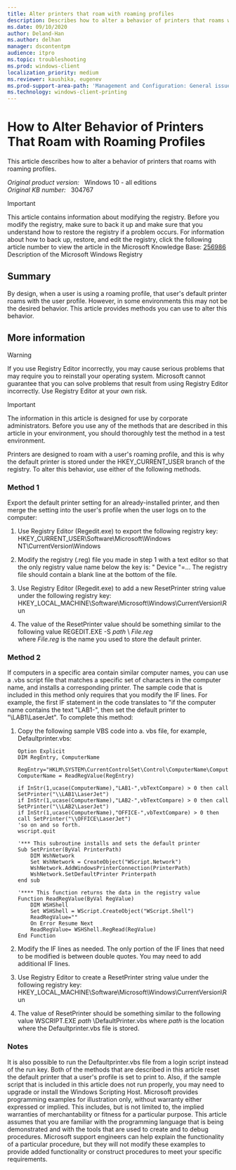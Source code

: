 ```yaml
---
title: Alter printers that roam with roaming profiles
description: Describes how to alter a behavior of printers that roams with roaming profiles.
ms.date: 09/10/2020
author: Deland-Han
ms.author: delhan
manager: dscontentpm
audience: itpro
ms.topic: troubleshooting
ms.prod: windows-client
localization_priority: medium
ms.reviewer: kaushika, eugenev
ms.prod-support-area-path: 'Management and Configuration: General issues'
ms.technology: windows-client-printing
---
```

# How to Alter Behavior of Printers That Roam with Roaming Profiles

This article describes how to alter a behavior of printers that roams with roaming profiles.

_Original product version:_ &nbsp; Windows 10 - all editions  
_Original KB number:_ &nbsp; 304767

> [!IMPORTANT]
> This article contains information about modifying the registry. Before you modify the registry, make sure to back it up and make sure that you understand how to restore the registry if a problem occurs. For information about how to back up, restore, and edit the registry, click the following article number to view the article in the Microsoft Knowledge Base:
 [256986](https://support.microsoft.com/help/256986) Description of the Microsoft Windows Registry  

## Summary

By design, when a user is using a roaming profile, that user's default printer roams with the user profile. However, in some environments this may not be the desired behavior. This article provides methods you can use to alter this behavior.

## More information

> [!WARNING]
> If you use Registry Editor incorrectly, you may cause serious problems that may require you to reinstall your operating system. Microsoft cannot guarantee that you can solve problems that result from using Registry Editor incorrectly. Use Registry Editor at your own risk. 

> [!IMPORTANT]
> The information in this article is designed for use by corporate administrators. Before you use any of the methods that are described in this article in your environment, you should thoroughly test the method in a test environment.

Printers are designed to roam with a user's roaming profile, and this is why the default printer is stored under the HKEY_CURRENT_USER branch of the registry. To alter this behavior, use either of the following methods.

### Method 1

Export the default printer setting for an already-installed printer, and then merge the setting into the user's profile when the user logs on to the computer:
 
1. Use Registry Editor (Regedit.exe) to export the following registry key: HKEY_CURRENT_USER\Software\Microsoft\Windows NT\CurrentVersion\Windows 

2. Modify the registry (.reg) file you made in step 1 with a text editor so that the only registry value name below the key is:
 " Device "=...
The registry file should contain a blank line at the bottom of the file.
3. Use Registry Editor (Regedit.exe) to add a new ResetPrinter string value under the following registry key: HKEY_LOCAL_MACHINE\Software\Microsoft\Windows\CurrentVersion\Run 

4. The value of the ResetPrinter value should be something similar to the following value
 REGEDIT.EXE -S *path* \ *File.reg*  
where *File.reg* is the name you used to store the default printer.

### Method 2

If computers in a specific area contain similar computer names, you can use a .vbs script file that matches a specific set of characters in the computer name, and installs a corresponding printer. The sample code that is included in this method only requires that you modify the IF lines. For example, the first IF statement in the code translates to "if the computer name contains the text "LAB1-", then set the default printer to "\\LAB1\LaserJet". To complete this method:
 
1. Copy the following sample VBS code into a. vbs file, for example, Defaultprinter.vbs:

    ```vbs
    Option Explicit
    DIM RegEntry, ComputerName

    RegEntry="HKLM\SYSTEM\CurrentControlSet\Control\ComputerName\ComputerName\ComputerName" ComputerName = ReadRegValue(RegEntry)

    if InStr(1,ucase(ComputerName),"LAB1-",vbTextCompare) > 0 then call SetPrinter("\\LAB1\LaserJet")
    if InStr(1,ucase(ComputerName),"LAB2-",vbTextCompare) > 0 then call SetPrinter("\\LAB2\LaserJet")
    if InStr(1,ucase(ComputerName),"OFFICE-",vbTextCompare) > 0 then call SetPrinter("\\OFFICE\LaserJet")
    'so on and so forth.
    wscript.quit

    '*** This subroutine installs and sets the default printer
    Sub SetPrinter(ByVal PrinterPath)
        DIM WshNetwork
        Set WshNetwork = CreateObject("WScript.Network")
        WshNetwork.AddWindowsPrinterConnection(PrinterPath)
        WshNetwork.SetDefaultPrinter Printerpath
    end sub

    '**** This function returns the data in the registry value
    Function ReadRegValue(ByVal RegValue)
        DIM WSHShell
        Set WSHShell = WScript.CreateObject("WScript.Shell")
        ReadRegValue=""
        On Error Resume Next
        ReadRegValue= WSHShell.RegRead(RegValue)
    End Function
    ```

2. Modify the IF lines as needed. The only portion of the IF lines that need to be modified is between double quotes. You may need to add additional IF lines.
3. Use Registry Editor to create a ResetPrinter string value under the following registry key: HKEY_LOCAL_MACHINE\Software\Microsoft\Windows\CurrentVersion\Run 

4. The value of ResetPrinter should be something similar to the following value
 WSCRIPT.EXE *path* \DefaultPrinter.vbs 
where *path* is the location where the Defaultprinter.vbs file is stored.

### Notes

It is also possible to run the Defaultprinter.vbs file from a login script instead of the run key. Both of the methods that are described in this article reset the default printer that a user's profile is set to print to. Also, if the sample script that is included in this article does not run properly, you may need to upgrade or install the Windows Scripting Host.
 Microsoft provides programming examples for illustration only, without warranty either expressed or implied. This includes, but is not limited to, the implied warranties of merchantability or fitness for a particular purpose. This article assumes that you are familiar with the programming language that is being demonstrated and with the tools that are used to create and to debug procedures. Microsoft support engineers can help explain the functionality of a particular procedure, but they will not modify these examples to provide added functionality or construct procedures to meet your specific requirements.
